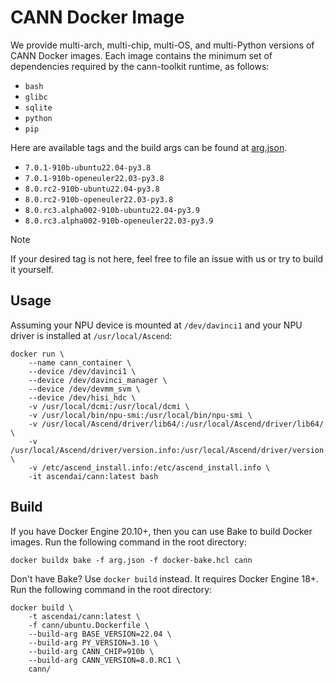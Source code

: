 # CANN Docker Image

We provide multi-arch, multi-chip, multi-OS, and multi-Python versions of CANN Docker images. Each image
contains the minimum set of dependencies required by the cann-toolkit runtime, as follows:

- `bash`
- `glibc`
- `sqlite`
- `python`
- `pip`

Here are available tags and the build args can be found at [arg.json](../arg.json).

- `7.0.1-910b-ubuntu22.04-py3.8`
- `7.0.1-910b-openeuler22.03-py3.8`
- `8.0.rc2-910b-ubuntu22.04-py3.8`
- `8.0.rc2-910b-openeuler22.03-py3.8`
- `8.0.rc3.alpha002-910b-ubuntu22.04-py3.9`
- `8.0.rc3.alpha002-910b-openeuler22.03-py3.9`

> [!NOTE]
>
> If your desired tag is not here, feel free to file an issue with us or
> try to build it yourself.

## Usage

Assuming your NPU device is mounted at `/dev/davinci1` and your NPU driver is installed at `/usr/local/Ascend`:

```docker
docker run \
    --name cann_container \
    --device /dev/davinci1 \
    --device /dev/davinci_manager \
    --device /dev/devmm_svm \
    --device /dev/hisi_hdc \
    -v /usr/local/dcmi:/usr/local/dcmi \
    -v /usr/local/bin/npu-smi:/usr/local/bin/npu-smi \
    -v /usr/local/Ascend/driver/lib64/:/usr/local/Ascend/driver/lib64/ \
    -v /usr/local/Ascend/driver/version.info:/usr/local/Ascend/driver/version.info \
    -v /etc/ascend_install.info:/etc/ascend_install.info \
    -it ascendai/cann:latest bash
```

## Build

If you have Docker Engine 20.10+, then you can use Bake to build Docker images. Run the following command
in the root directory:

```docker
docker buildx bake -f arg.json -f docker-bake.hcl cann
```

Don't have Bake? Use `docker build` instead. It requires Docker Engine 18+. Run the following command
in the root directory:

```docker
docker build \
    -t ascendai/cann:latest \
    -f cann/ubuntu.Dockerfile \
    --build-arg BASE_VERSION=22.04 \
    --build-arg PY_VERSION=3.10 \
    --build-arg CANN_CHIP=910b \
    --build-arg CANN_VERSION=8.0.RC1 \
    cann/
```
